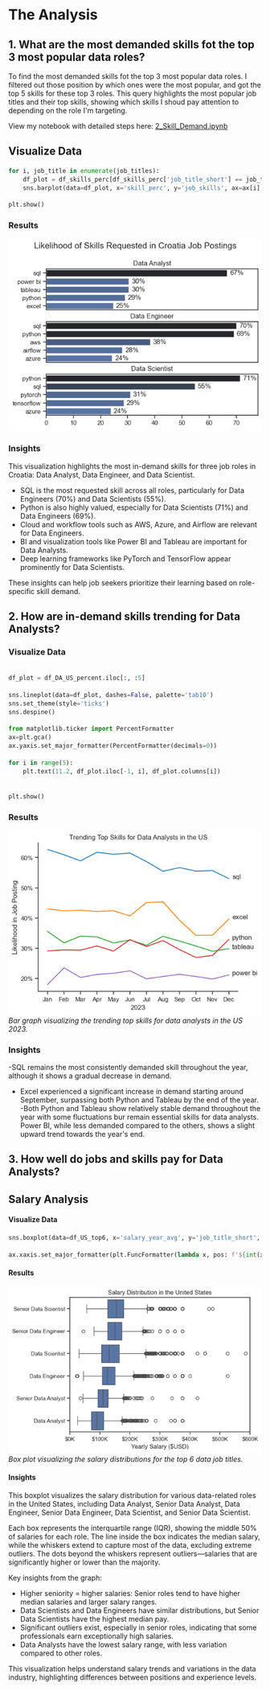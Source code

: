# The Analysis

## 1. What are the most demanded skills fot the top 3 most popular data roles?


To find the most demanded skills fot the top 3 most popular data roles. I filtered out those position by which ones were the most popular, and got the top 5 skills for these top 3 roles. This query highlights the most popular job titles and their top skills, showing which skills I shoud pay attention to depending on the role I'm targeting.

View my notebook with detailed steps here: [2_Skill_Demand.ipynb](3_Project\2_Skill_Demand.ipynb)

## Visualize Data

```python
for i, job_title in enumerate(job_titles):
    df_plot = df_skills_perc[df_skills_perc['job_title_short'] == job_title].head(5)
    sns.barplot(data=df_plot, x='skill_perc', y='job_skills', ax=ax[i], hue='skill_count', palette='dark:b_r')

plt.show()
```

### Results

![Visualization of Top Skills in Croatia](3_Project\images\skill_demand_all_data_roles.png)

### Insights

This visualization highlights the most in-demand skills for three job roles in Croatia: Data Analyst, Data Engineer, and Data Scientist.

- SQL is the most requested skill across all roles, particularly for Data Engineers (70%) and Data Scientists (55%).
- Python is also highly valued, especially for Data Scientists (71%) and Data Engineers (69%).
- Cloud and workflow tools such as AWS, Azure, and Airflow are relevant for Data Engineers.
- BI and visualization tools like Power BI and Tableau are important for Data Analysts.
- Deep learning frameworks like PyTorch and TensorFlow appear prominently for Data Scientists.

These insights can help job seekers prioritize their learning based on role-specific skill demand.


## 2. How are in-demand skills trending for Data Analysts?

### Visualize Data

```python

df_plot = df_DA_US_percent.iloc[:, :5]

sns.lineplot(data=df_plot, dashes=False, palette='tab10')
sns.set_theme(style='ticks')
sns.despine()

from matplotlib.ticker import PercentFormatter
ax=plt.gca()
ax.yaxis.set_major_formatter(PercentFormatter(decimals=0))

for i in range(5):
    plt.text(11.2, df_plot.iloc[-1, i], df_plot.columns[i])


plt.show()
```

### Results

![Trendig Top Skills for Data Analysts in th US](3_Project\images\Trending_top_skills_DA_US.png)
*Bar graph visualizing the trending top skills for data analysts in the US 2023.*


### Insights

-SQL remains the most consistently demanded skill throughout the year, although it shows a gradual decrease in demand.
- Excel experienced a significant increase in demand starting around September, surpassing both Python and Tableau by the end of the year.
-Both Python and Tableau show relatively stable demand throughout the year with some fluctuations bur remain essential skills for data analysts. Power BI, while less demanded compared to the others, shows a slight upward trend towards the year's end.

## 3. How well do jobs and skills pay for Data Analysts?

## Salary Analysis

#### Visualize Data

```python
sns.boxplot(data=df_US_top6, x='salary_year_avg', y='job_title_short', order=job_order)

ax.xaxis.set_major_formatter(plt.FuncFormatter(lambda x, pos: f'${int(x/1000)}K'))

```
#### Results

![Salary  Distriburions of Data Jobs in th US](3_Project\images\Salary_distributions_US.png)*Box plot visualizing the salary distributions for the top 6 data job titles.*

#### Insights

This boxplot visualizes the salary distribution for various data-related roles in the United States, including Data Analyst, Senior Data Analyst, Data Engineer, Senior Data Engineer, Data Scientist, and Senior Data Scientist.

Each box represents the interquartile range (IQR), showing the middle 50% of salaries for each role. The line inside the box indicates the median salary, while the whiskers extend to capture most of the data, excluding extreme outliers. The dots beyond the whiskers represent outliers—salaries that are significantly higher or lower than the majority.

Key insights from the graph:

- Higher seniority = higher salaries: Senior roles tend to have higher median salaries and larger salary ranges.
- Data Scientists and Data Engineers have similar distributions, but Senior Data Scientists have the highest median pay.
- Significant outliers exist, especially in senior roles, indicating that some professionals earn exceptionally high salaries.
- Data Analysts have the lowest salary range, with less variation compared to other roles.

This visualization helps understand salary trends and variations in the data industry, highlighting differences between positions and experience levels.



